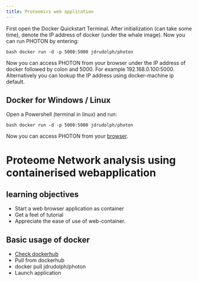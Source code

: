 ```yaml
---
title: Proteomics web application
---
```


First open the Docker Quickstart Terminal. After initialization (can take some time), denote the IP address of docker (under the whale image). Now you can run PHOTON by entering:

`bash docker run -d -p 5000:5000 jdrudolph/photon `

Now you can access PHOTON from your browser under the IP address of docker followed by colon and 5000. For example 192.168.0.100:5000. Alternatively you can lookup the IP address using docker-machine ip default.

## Docker for Windows / Linux

Open a Powershell (terminal in linux) and run:

`bash docker run -d -p 5000:5000 jdrudolph/photon `

Now you can access PHOTON from your [browser](http://localhost:5000).


# Proteome Network analysis using containerised webapplication #

## learning objectives
- Start a web browser  application as container
- Get a feel of tutorial
- Appreciate the ease of use of web-container.


## Basic usage of docker
- [Check dockerhub](https://hub.docker.com/r/jdrudolph/photon)
- Pull from dockerhub
- docker pull jdrudolph/photon
- Launch application
